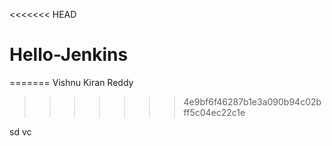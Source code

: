 <<<<<<< HEAD
# Hello-Jenkins
=======
Vishnu Kiran Reddy
>>>>>>> 4e9bf6f46287b1e3a090b94c02bff5c04ec22c1e

sd
vc